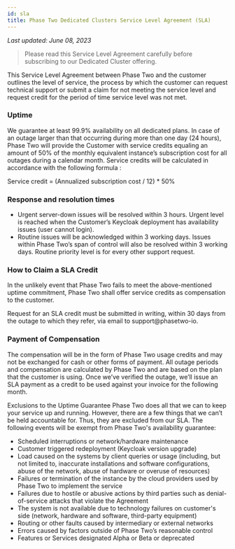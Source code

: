 ```yaml
---
id: sla
title: Phase Two Dedicated Clusters Service Level Agreement (SLA)
---
```


*Last updated: June 08, 2023*

> Please read this Service Level Agreement carefully before subscribing to our Dedicated Cluster offering.

This Service Level Agreement between Phase Two and the customer outlines the level of service, the process by which the customer can request technical support or submit a claim for not meeting the service level and request credit for the period of time service level was not met.

### Uptime

We guarantee at least 99.9% availability on all dedicated plans. In case of an outage larger than that occurring during more than one day (24 hours), Phase Two will provide the Customer with service credits equaling an amount of 50% of the monthly equivalent instance’s subscription cost for all outages during a calendar month. Service credits will be calculated in accordance with the following formula :

Service credit = (Annualized subscription cost / 12) * 50%

### Response and resolution times

- Urgent server-down issues will be resolved within 3 hours. Urgent level is reached when the Customer’s Keycloak deployment has availability issues (user cannot login).
- Routine issues will be acknowledged within 3 working days. Issues within Phase Two’s span of control will also be resolved within 3 working days. Routine priority level is for every other support request.

### How to Claim a SLA Credit

In the unlikely event that Phase Two fails to meet the above-mentioned uptime commitment, Phase Two shall offer service credits as compensation to the customer.

Request for an SLA credit must be submitted in writing, within 30 days from the outage to which they refer, via email to support@phasetwo-io.

### Payment of Compensation

The compensation will be in the form of Phase Two usage credits and may not be exchanged for cash or other forms of payment. All outage periods and compensation are calculated by Phase Two and are based on the plan that the customer is using. Once we’ve verified the outage, we’ll issue an SLA payment as a credit to be used against your invoice for the following month.

Exclusions to the Uptime Guarantee
Phase Two does all that we can to keep your service up and running. However, there are a few things that we can’t be held accountable for. Thus, they are excluded from our SLA. The following events will be exempt from Phase Two's availability guarantee:

- Scheduled interruptions or network/hardware maintenance
- Customer triggered redeployment (Keycloak version upgrade)
- Load caused on the systems by client queries or usage (including, but not limited to, inaccurate installations and software configurations, abuse of the network, abuse of hardware or overuse of resources)
- Failures or termination of the instance by the cloud providers used by Phase Two to implement the service
- Failures due to hostile or abusive actions by third parties such as denial-of-service attacks that violate the Agreement
- The system is not available due to technology failures on customer's side (network, hardware and software, third-party equipment)
- Routing or other faults caused by intermediary or external networks
- Errors caused by factors outside of Phase Two’s reasonable control
- Features or Services designated Alpha or Beta or deprecated
